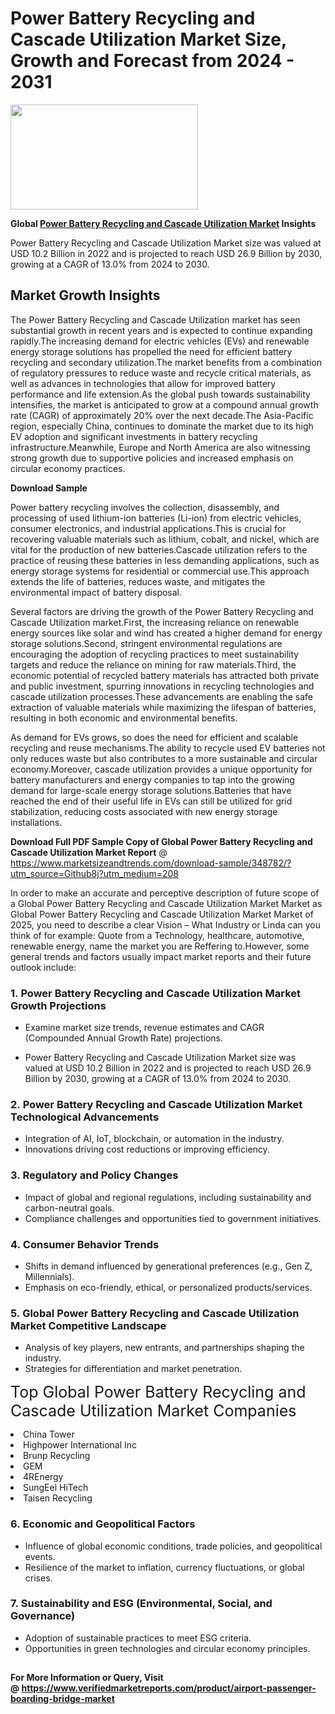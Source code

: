 <H1>Power Battery Recycling and Cascade Utilization Market Size, Growth and Forecast from 2024 - 2031</H1><img class="aligncenter size-medium wp-image-584254" src="https://thirdeyenews.in/wp-content/uploads/2024/09/Global-Market-Research-300x168.jpeg" alt="" width="300" height="168" /><p><strong>Global&nbsp;<a href="https://www.marketsizeandtrends.com/download-sample/348782/?utm_source=Github8j?utm_medium=208">Power Battery Recycling and Cascade Utilization Market</a> Insights</strong></p><p>Power Battery Recycling and Cascade Utilization Market size was valued at USD 10.2 Billion in 2022 and is projected to reach USD 26.9 Billion by 2030, growing at a CAGR of 13.0% from 2024 to 2030.</p><p><h2>Market Growth Insights</h2> <p>The Power Battery Recycling and Cascade Utilization market has seen substantial growth in recent years and is expected to continue expanding rapidly.The increasing demand for electric vehicles (EVs) and renewable energy storage solutions has propelled the need for efficient battery recycling and secondary utilization.The market benefits from a combination of regulatory pressures to reduce waste and recycle critical materials, as well as advances in technologies that allow for improved battery performance and life extension.As the global push towards sustainability intensifies, the market is anticipated to grow at a compound annual growth rate (CAGR) of approximately 20% over the next decade.The Asia-Pacific region, especially China, continues to dominate the market due to its high EV adoption and significant investments in battery recycling infrastructure.Meanwhile, Europe and North America are also witnessing strong growth due to supportive policies and increased emphasis on circular economy practices.</p> <p><strong>Download Sample</strong></p> <p>Power battery recycling involves the collection, disassembly, and processing of used lithium-ion batteries (Li-ion) from electric vehicles, consumer electronics, and industrial applications.This is crucial for recovering valuable materials such as lithium, cobalt, and nickel, which are vital for the production of new batteries.Cascade utilization refers to the practice of reusing these batteries in less demanding applications, such as energy storage systems for residential or commercial use.This approach extends the life of batteries, reduces waste, and mitigates the environmental impact of battery disposal.</p> <p>Several factors are driving the growth of the Power Battery Recycling and Cascade Utilization market.First, the increasing reliance on renewable energy sources like solar and wind has created a higher demand for energy storage solutions.Second, stringent environmental regulations are encouraging the adoption of recycling practices to meet sustainability targets and reduce the reliance on mining for raw materials.Third, the economic potential of recycled battery materials has attracted both private and public investment, spurring innovations in recycling technologies and cascade utilization processes.These advancements are enabling the safe extraction of valuable materials while maximizing the lifespan of batteries, resulting in both economic and environmental benefits.</p> <p>As demand for EVs grows, so does the need for efficient and scalable recycling and reuse mechanisms.The ability to recycle used EV batteries not only reduces waste but also contributes to a more sustainable and circular economy.Moreover, cascade utilization provides a unique opportunity for battery manufacturers and energy companies to tap into the growing demand for large-scale energy storage solutions.Batteries that have reached the end of their useful life in EVs can still be utilized for grid stabilization, reducing costs associated with new energy storage installations.</p> <p><span class=""><strong>Download Full PDF Sample Copy of Global Power Battery Recycling and Cascade Utilization Market Report</strong> @ <a href="https://www.marketsizeandtrends.com/download-sample/348782/?utm_source=Github8j?utm_medium=208" target="_blank">https://www.marketsizeandtrends.com/download-sample/348782/?utm_source=Github8j?utm_medium=208</a></span></p><p>In order to make an accurate and perceptive description of future scope of a Global&nbsp;Power Battery Recycling and Cascade Utilization Market Market as Global&nbsp;Power Battery Recycling and Cascade Utilization Market Market of 2025, you need to describe a clear Vision &ndash; What Industry or Linda can you think of for example: Quote from a Technology, healthcare, automotive, renewable energy, name the market you are Reffering to.However, some general trends and factors usually impact market reports and their future outlook include:</p><h3>1.&nbsp;<strong>Power Battery Recycling and Cascade Utilization Market Growth Projections</strong></h3><ul><li>Examine market size trends, revenue estimates and CAGR (Compounded Annual Growth Rate) projections.</li><li><p>Power Battery Recycling and Cascade Utilization Market size was valued at USD 10.2 Billion in 2022 and is projected to reach USD 26.9 Billion by 2030, growing at a CAGR of 13.0% from 2024 to 2030.</p></li></ul><h3>2.&nbsp;<strong>Power Battery Recycling and Cascade Utilization Market Technological Advancements</strong></h3><ul><li>Integration of AI, IoT, blockchain, or automation in the industry.</li><li>Innovations driving cost reductions or improving efficiency.</li></ul><h3>3.&nbsp;<strong>Regulatory and Policy Changes</strong></h3><ul><li>Impact of global and regional regulations, including sustainability and carbon-neutral goals.</li><li>Compliance challenges and opportunities tied to government initiatives.</li></ul><h3>4.&nbsp;<strong>Consumer Behavior Trends</strong></h3><ul><li>Shifts in demand influenced by generational preferences (e.g., Gen Z, Millennials).</li><li>Emphasis on eco-friendly, ethical, or personalized products/services.</li></ul><h3>5.&nbsp;<strong>Global Power Battery Recycling and Cascade Utilization Market Competitive Landscape</strong></h3><ul><li>Analysis of key players, new entrants, and partnerships shaping the industry.</li><li>Strategies for differentiation and market penetration.</li></ul><p data-pm-slice="1 1 []"><span style="color: inherit; font-family: inherit; font-size: 25px;">Top Global Power Battery Recycling and Cascade Utilization Market Companies</span></p><div class="" data-test-id=""><p><li>China Tower</li><li> Highpower International Inc</li><li> Brunp Recycling</li><li> GEM</li><li> 4REnergy</li><li> SungEel HiTech</li><li> Taisen Recycling</li></p></div><h3>6.&nbsp;<strong>Economic and Geopolitical Factors</strong></h3><ul><li>Influence of global economic conditions, trade policies, and geopolitical events.</li><li>Resilience of the market to inflation, currency fluctuations, or global crises.</li></ul><h3>7.&nbsp;<strong>Sustainability and ESG (Environmental, Social, and Governance)</strong></h3><ul><li>Adoption of sustainable practices to meet ESG criteria.</li><li>Opportunities in green technologies and circular economy principles.</li></ul><h2><strong style="font-size: 14px;">For More Information or Query, Visit @&nbsp;</strong><a style="background-color: #ffffff; font-size: 14px;" href="https://www.marketsizeandtrends.com/report/power-battery-recycling-and-cascade-utilization-market/" target="_blank">https://www.verifiedmarketreports.com/product/airport-passenger-boarding-bridge-market</a></h2>